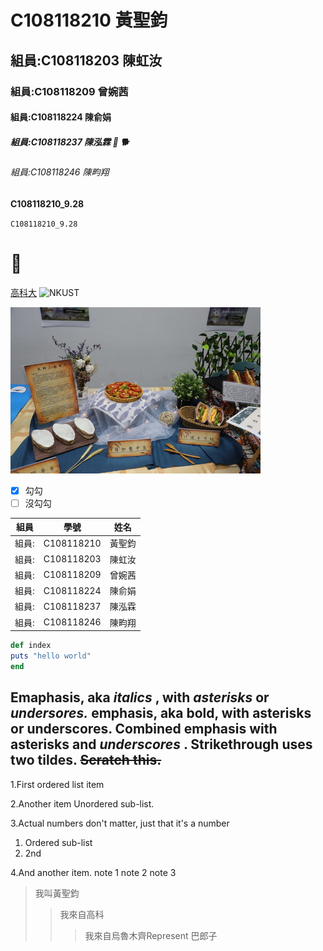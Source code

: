 #  C108118210 黃聖鈞
## 組員:C108118203 陳虹汝
### 組員:C108118209 曾婉茜
#### 組員:C108118224 陳俞娟
##### 組員:C108118237 陳泓霖 🐴 🐕
###### 組員:C108118246 陳畇翔

**C108118210_9.28**

`C108118210_9.28`

# 🥵
[高科大](http://www.nkust.edu.tw)
![NKUST](https://www.nkust.edu.tw/var/file/0/1000/img/513/182513897.png "NKUST")

[![吳寶春](NKUST1.jpeg "統神面臨財務危機")](https://s.yimg.com/ny/api/res/1.2/RUu5cH_9M2as70kB8CpsBA--/YXBwaWQ9aGlnaGxhbmRlcjt3PTY0MA--/https://s.yimg.com/os/creatr-uploaded-images/2021-09/4fd0c420-1c3c-11ec-b1ff-ea1868351416)

- [x] 勾勾
- [ ] 沒勾勾

| 組員 | 學號 | 姓名 |
| ---- | ---- |---- |
| 組員: | C108118210 | 黃聖鈞 |
| 組員: | C108118203 | 陳虹汝 |
| 組員: | C108118209 | 曾婉茜 |
| 組員: | C108118224 | 陳俞娟 |
| 組員: | C108118237 | 陳泓霖 |
| 組員: | C108118246 | 陳畇翔 |

```ruby
def index
puts "hello world"
end
```

 Emaphasis, aka *italics* , with *asterisks* or *undersores.*
 emphasis, aka bold, with **asterisks** or **underscores.**
 Combined emphasis with **asterisks and *underscores* .**
 Strikethrough uses two tildes. ~~Scratch this.~~
---

1.First ordered list item

2.Another item
    Unordered sub-list.
    
3.Actual numbers don't matter, just that it's a number
   1. Ordered sub-list
   2. 2nd

4.And another item.
   note 1
   note 2
   note 3

>我叫黃聖鈞
>>我來自高科
>>>我來自烏魯木齊Represent 巴郎子
